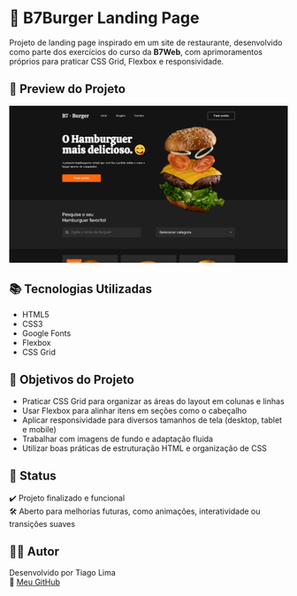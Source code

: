 # 🍔 B7Burger Landing Page

Projeto de landing page inspirado em um site de restaurante, desenvolvido como parte dos exercícios do curso da **B7Web**, com aprimoramentos próprios para praticar CSS Grid, Flexbox e responsividade.

## 📸 Preview do Projeto

<img src="b7burger.png" alt="b7burger"/> 

## 📚 Tecnologias Utilizadas

- HTML5
- CSS3
- Google Fonts
- Flexbox
- CSS Grid

## 🎯 Objetivos do Projeto

- Praticar CSS Grid para organizar as áreas do layout em colunas e linhas
- Usar Flexbox para alinhar itens em seções como o cabeçalho
- Aplicar responsividade para diversos tamanhos de tela (desktop, tablet e mobile)
- Trabalhar com imagens de fundo e adaptação fluida
- Utilizar boas práticas de estruturação HTML e organização de CSS

## 🧪 Status

✔️ Projeto finalizado e funcional  
🛠️ Aberto para melhorias futuras, como animações, interatividade ou transições suaves

## 👨‍💻 Autor

Desenvolvido por Tiago Lima  
🔗 [Meu GitHub](https://github.com/ti-limaa)
